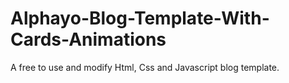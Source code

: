 # Alphayo-Blog-Template-With-Cards-Animations
A free to use and modify Html, Css and Javascript blog template.

